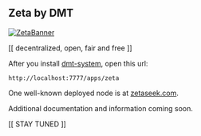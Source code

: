 ## Zeta by DMT

<a href="https://zetaseek.com">![ZetaBanner](https://github.com/uniqpath/info/raw/master/assets/img/zeta_banner.png)</a>

[[ decentralized, open, fair and free ]]

After you install [dmt-system](https://github.com/uniqpath/dmt/blob/master/help/GETTING_STARTED.md), open this url:

```
http://localhost:7777/apps/zeta
```

One well-known deployed node is at <a href="http://zetaseek.com/">zetaseek.com</a>.

Additional documentation and information coming soon.

[[ STAY TUNED ]]
